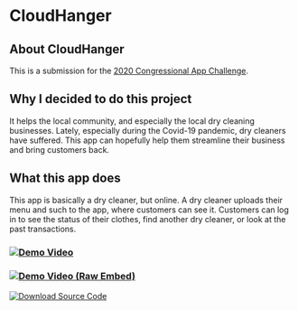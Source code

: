<head>
  <link rel="shortcut icon" type="image/png" href="CloudHangerLogo.png">
</head>

# CloudHanger
## About CloudHanger
This is a submission for the [2020 Congressional App Challenge](https://congressionalappchallenge.us/20-nj09).

## Why I decided to do this project
It helps the local community, and especially the local dry cleaning businesses.
Lately, especially during the Covid-19 pandemic, dry cleaners have suffered.  This app can hopefully help them streamline their business and bring customers back.

## What this app does
This app is basically a dry cleaner, but online.  A dry cleaner uploads their menu and such to the app, where customers can see it.  Customers can log in to see the status of their clothes, find another dry cleaner, or look at the past transactions.

### [![Demo Video](https://img.shields.io/badge/Watch-Demo-blue?style=for-the-badge)](https://jminding.github.io/CloudHangerUI/demovideo)
### [![Demo Video (Raw Embed)](https://img.shields.io/badge/Watch-Demo%20(Raw%20Embed)-blue?style=for-the-badge)](https://jminding.github.io/CloudHangerUI/demovideo)
[![Download Source Code](https://img.shields.io/badge/Download-Source%20Code-green?style=for-the-badge)](https://github.com/Jminding/CloudHangerUI/archive/refs/tags/v1.0.zip)
